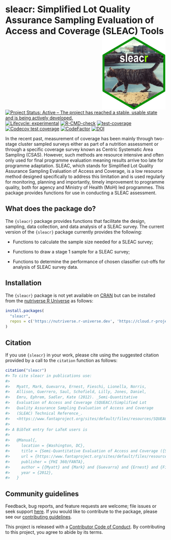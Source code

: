 
<!-- README.md is generated from README.Rmd. Please edit that file -->

# sleacr: Simplified Lot Quality Assurance Sampling Evaluation of Access and Coverage (SLEAC) Tools <img src="man/figures/logo.png" width="200px" align="right" />

<!-- badges: start -->

[![Project Status: Active – The project has reached a stable, usable
state and is being actively
developed.](https://www.repostatus.org/badges/latest/active.svg)](https://www.repostatus.org/#active)
[![Lifecycle:
experimental](https://img.shields.io/badge/lifecycle-experimental-orange.svg)](https://www.tidyverse.org/lifecycle/#experimental)
[![R-CMD-check](https://github.com/nutriverse/sleacr/actions/workflows/R-CMD-check.yaml/badge.svg)](https://github.com/nutriverse/sleacr/actions/workflows/R-CMD-check.yaml)
[![test-coverage](https://github.com/nutriverse/sleacr/actions/workflows/test-coverage.yaml/badge.svg)](https://github.com/nutriverse/sleacr/actions/workflows/test-coverage.yaml)
[![Codecov test
coverage](https://codecov.io/gh/nutriverse/sleacr/branch/main/graph/badge.svg)](https://app.codecov.io/gh/nutriverse/sleacr?branch=main)
[![CodeFactor](https://www.codefactor.io/repository/github/nutriverse/sleacr/badge)](https://www.codefactor.io/repository/github/nutriverse/sleacr)
[![DOI](https://zenodo.org/badge/186984529.svg)](https://zenodo.org/badge/latestdoi/186984529)
<!-- badges: end -->

In the recent past, measurement of coverage has been mainly through
two-stage cluster sampled surveys either as part of a nutrition
assessment or through a specific coverage survey known as Centric
Systematic Area Sampling (CSAS). However, such methods are resource
intensive and often only used for final programme evaluation meaning
results arrive too late for programme adaptation. SLEAC, which stands
for Simplified Lot Quality Assurance Sampling Evaluation of Access and
Coverage, is a low resource method designed specifically to address this
limitation and is used regularly for monitoring, planning and
importantly, timely improvement to programme quality, both for agency
and Ministry of Health (MoH) led programmes. This package provides
functions for use in conducting a SLEAC assessment.

## What does the package do?

The `{sleacr}` package provides functions that facilitate the design,
sampling, data collection, and data analysis of a SLEAC survey. The
current version of the `{sleacr}` package currently provides the
following:

  - Functions to calculate the sample size needed for a SLEAC survey;

  - Functions to draw a stage 1 sample for a SLEAC survey;

  - Functions to determine the performance of chosen classifier cut-offs
    for analysis of SLEAC survey data.

## Installation

The `{sleacr}` package is not yet available on
[CRAN](https://cran.r-project.org) but can be installed from the
[nutriverse R Universe](https://nutriverse.r-universe.dev) as follows:

``` r
install.packages(
  "sleacr",
  repos = c('https://nutriverse.r-universe.dev', 'https://cloud.r-project.org')
)
```

## Citation

If you use `{sleacr}` in your work, please cite using the suggested
citation provided by a call to the `citation` function as follows:

``` r
citation("sleacr")
#> To cite sleacr in publications use:
#> 
#>   Myatt, Mark, Guevarra, Ernest, Fieschi, Lionella, Norris,
#>   Allison, Guerrero, Saul, Schofield, Lilly, Jones, Daniel,
#>   Emru, Ephrem, Sadler, Kate (2012). _Semi-Quantitative
#>   Evaluation of Access and Coverage (SQUEAC)/Simplified Lot
#>   Quality Assurance Sampling Evaluation of Access and Coverage
#>   (SLEAC) Technical Reference_.
#>   <https://www.fantaproject.org/sites/default/files/resources/SQUEAC-SLEAC-Technical-Reference-Oct2012_0.pdf>.
#> 
#> A BibTeX entry for LaTeX users is
#> 
#>   @Manual{,
#>     location = {Washington, DC},
#>     title = {Semi-Quantitative Evaluation of Access and Coverage ({SQUEAC})/Simplified Lot Quality Assurance Sampling Evaluation of Access and Coverage ({SLEAC}) Technical Reference},
#>     url = {https://www.fantaproject.org/sites/default/files/resources/SQUEAC-SLEAC-Technical-Reference-Oct2012_0.pdf},
#>     publisher = {FHI 360/FANTA},
#>     author = {{Myatt} and {Mark} and {Guevarra} and {Ernest} and {Fieschi} and {Lionella} and {Norris} and {Allison} and {Guerrero} and {Saul} and {Schofield} and {Lilly} and {Jones} and {Daniel} and {Emru} and {Ephrem} and {Sadler} and {Kate}},
#>     year = {2012},
#>   }
```

## Community guidelines

Feedback, bug reports, and feature requests are welcome; file issues or
seek support [here](https://github.com/nutriverse/sleacr/issues). If you
would like to contribute to the package, please see our [contributing
guidelines](https://nutriverse.io/sleacr/CONTRIBUTING.html).

This project is released with a [Contributor Code of
Conduct](https://nutriverse.io/sleacr/CODE_OF_CONDUCT.html). By
contributing to this project, you agree to abide by its terms.
